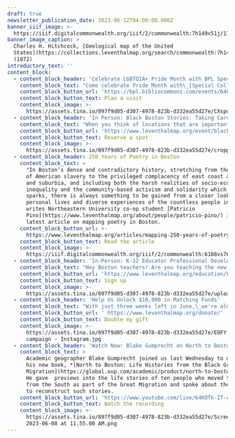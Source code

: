 ```yaml
---
draft: true
newsletter_publication_date: 2023-06-12T04:00:00.000Z
banner_iiif_image: >-
  https://iiif.digitalcommonwealth.org/iiif/2/commonwealth:7h149x51j/1116,1713,5597,1776/2000,/0/default.jpg
banner_image_caption: >
  Charles H. Hitchcock, [Geological map of the United
  States](https://collections.leventhalmap.org/search/commonwealth:7h149x508)
  (1872)
introductory_text: ''
content_block:
  - content_block_header: 'Celebrate LGBTQIA+ Pride Month with BPL Special Collections '
    content_block_text: "Come celebrate Pride Month with\_[Special Collections](https://bpl.bibliocommons.com/events/64651dff73e31d2900b74804)! Select items that spotlight LGBTQIA+ culture and history will be on view for the month of June in the Special Collections reading room—no appointment necessary. Items include: *[A Historical Map of Lesbian and Gay Boston](https://bpl.bibliocommons.com/v2/record/S75C1013247)*\_(1995); The score of the opera\_*Peter Grimes* by Benjamin Britten; [A 1611 stage play](https://bpl.bibliocommons.com/v2/record/S75C5114053) about a woman who defied the gender binary; *[Wanderfolk in Wonderland](https://bpl.bibliocommons.com/v2/record/S75C6111004)*\_(1903), written and illustrated by a queer couple; and photographs by Zoe Perry-Wood of BAGLY LGBTQ+ Youth Prom.\n"
    content_block_button_url: 'https://bpl.bibliocommons.com/events/64651ea1023dc43e008233b7'
    content_block_button_text: Plan a visit
    content_block_image: >-
      https://assets.tina.io/097f9d05-d307-4978-823b-d332ea55d27e/CXspotlight_445x445_Jun.jpeg
  - content_block_header: 'In Person: Black Boston Stories: Taking Care · June 15, 6:00pm ET'
    content_block_text: "When you think of locations that are important for taking care of residents in Boston’s Black communities, what place or places come to mind? On Thursday, June 15 at 6PM at the\_[Grove Hall Branch Library](https://www.bpl.org/locations/grove-hall/), Apolo Cátala, [OASIS on Ballou](https://www.thecarrotproject.org/wp-content/uploads/2021/03/Oasis_Client_Update_2020.8691901.pdf); Reggie Jean, [Haley House](https://haleyhouse.org/); and Jo-Anna Rorie, [Neighborhood Birth Center](https://neighborhoodbirthcenter.org/) will reflect on taking care in and of Boston’s Black communities and lead a wider conversation with participants. *Food will be served starting at 5:30PM.*\n"
    content_block_button_url: 'https://www.leventhalmap.org/event/black-boston-stories-taking-care/'
    content_block_button_text: Reserve a spot
    content_block_image: >-
      https://assets.tina.io/097f9d05-d307-4978-823b-d332ea55d27e/croppedneu_m040tn43w.png
  - content_block_header: 250 Years of Poetry in Boston
    content_block_text: >
      "In Boston’s dense and contradictory history, stretching from the horrors
      of American slavery to the privileged complacency of east coast academia
      and suburbia, and including both the harsh realities of socio-economic
      inequality and the community-based activism and solidarity which it
      sparks, there is always something to be gained from a closer look at the
      personal lives and diverse experiences of the countless people involved,"
      writes Northeastern University co-op student [Patricio
      Pino](https://www.leventhalmap.org/about/people/patricio-pino/) in his
      latest article on mapping poetry in Boston.
    content_block_button_url: >-
      https://www.leventhalmap.org/articles/mapping-250-years-of-poetry-in-boston/
    content_block_button_text: Read the article
    content_block_image: >-
      https://iiif.digitalcommonwealth.org/iiif/2/commonwealth:6108vs76s/3600,1741,4007,4630/,2000/0/default.jpg
  - content_block_header: 'In-Person: K-12 Educator Professional Development Workshop · July 10-12'
    content_block_text: "Hey Boston teachers! Are you teaching the new AP African American Studies course? This three-day workshop,\_[Lifting as We Climb: Black Women’s Activism in Turn-of-the-20th Century Boston](https://www.leventhalmap.org/education/k12/professional-development/), is designed in conjunction with our current\_[Building Blocks](https://www.leventhalmap.org/digital-exhibitions/building-blocks/)\_exhibition to expand participants’ knowledge and comfort in teaching the role and impact of women in Boston’s Black history.\_*Designed for teachers in grade 3-12.*\n"
    content_block_button_url: 'https://www.leventhalmap.org/education/k12/professional-development/'
    content_block_button_text: Sign up
    content_block_image: >-
      https://assets.tina.io/097f9d05-d307-4978-823b-d332ea55d27e/uploads/LiftingCrop.jpg
  - content_block_header: 'Help Us Unlock $10,000 in Matching Funds'
    content_block_text: "With just three weeks left in June,\_we're almost a quarter of the way to our fundraising goal of unlocking $10k in matching funds. [Any amount you give](https://www.leventhalmap.org/donate/?form=GENCAMPAIGN)\_before June 30\_will count\_2X as much in the next fiscal year. If you value the work we do, please help us reach our match! Every gift counts.\n"
    content_block_button_url: ' https://www.leventhalmap.org/donate/'
    content_block_button_text: Double my gift
    content_block_image: >-
      https://assets.tina.io/097f9d05-d307-4978-823b-d332ea55d27e/EOFY matching
      campaign - Instagram.jpg
  - content_block_header: 'Watch Now: Blake Gumprecht on North to Boston '
    content_block_text: >
      Academic geographer Blake Gumprecht joined us last Wednesday to discuss
      his new book, *[North to Boston: Life Histories from the Black Great
      Migration](https://global.oup.com/academic/product/north-to-boston-9780197614440?cc=us\&lang=en&)*.
      He gave  previews into the life stories of ten people who moved to Boston
      from the South as part of the Great Migration and spoke about the process
      to reconstruct such stories.
    content_block_button_url: 'https://www.youtube.com/live/64KOTk-IT-c?feature=share'
    content_block_button_text: Watch the recording
    content_block_image: >-
      https://assets.tina.io/097f9d05-d307-4978-823b-d332ea55d27e/Screen Shot
      2023-06-08 at 11.55.00 AM.png
---
```




























